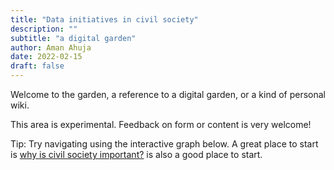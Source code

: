 ```yaml
---
title: "Data initiatives in civil society"
description: ""
subtitle: "a digital garden"
author: Aman Ahuja
date: 2022-02-15
draft: false
---
```


Welcome to the garden, a reference to a digital garden, or a kind of personal wiki. 

This area is experimental. Feedback on form or content is very welcome! 

Tip: Try navigating using the interactive graph below. A great place to start is [why is civil society important?](why-is-civil-society-important.md) is also a good place to start. 
